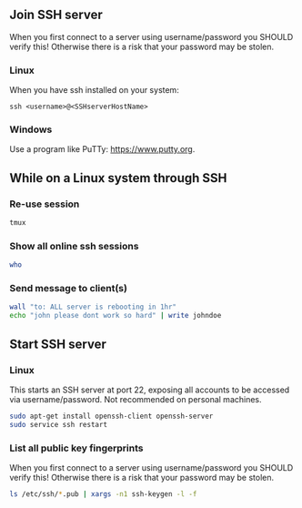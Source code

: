 ## Join SSH server
When you first connect to a server using username/password you SHOULD verify this!
Otherwise there is a risk that your password may be stolen.

### Linux
When you have ssh installed on your system:
```
ssh <username>@<SSHserverHostName>
```

### Windows
Use a program like PuTTy: https://www.putty.org.

## While on a Linux system through SSH

### Re-use session
```sh
tmux
```

### Show all online ssh sessions
```sh
who
```

### Send message to client(s)
```sh
wall "to: ALL server is rebooting in 1hr"
echo "john please dont work so hard" | write johndoe
```

## Start SSH server
### Linux
This starts an SSH server at port 22, exposing all accounts to be accessed via username/password. Not recommended on personal machines.
```sh
sudo apt-get install openssh-client openssh-server
sudo service ssh restart
```

### List all public key fingerprints
When you first connect to a server using username/password you SHOULD verify this!
Otherwise there is a risk that your password may be stolen.
```sh
ls /etc/ssh/*.pub | xargs -n1 ssh-keygen -l -f
```
